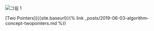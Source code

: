 

![그림 1]({{site.baseurl}}/img/spring/practice-springbootspringprofile-1.png)


[Two Pointers]({{site.baseurl}}{% link _posts/2019-06-03-algorithm-concept-twopointers.md %})